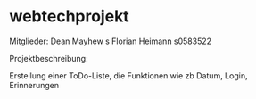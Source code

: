 # webtechprojekt
Mitglieder:
Dean Mayhew     s
Florian Heimann s0583522

Projektbeschreibung:

Erstellung einer ToDo-Liste, die Funktionen wie zb Datum, Login, Erinnerungen 
